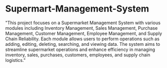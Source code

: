 # Supermart-Management-System
"This project focuses on a Supermarket Management System with various modules including Inventory Management, Sales Management, Purchase Management, Customer Management, Employee Management, and Supply Chain Reliability. Each module allows users to perform operations such as adding, editing, deleting, searching, and viewing data. The system aims to streamline supermarket operations and enhance efficiency in managing inventory, sales, purchases, customers, employees, and supply chain logistics."
